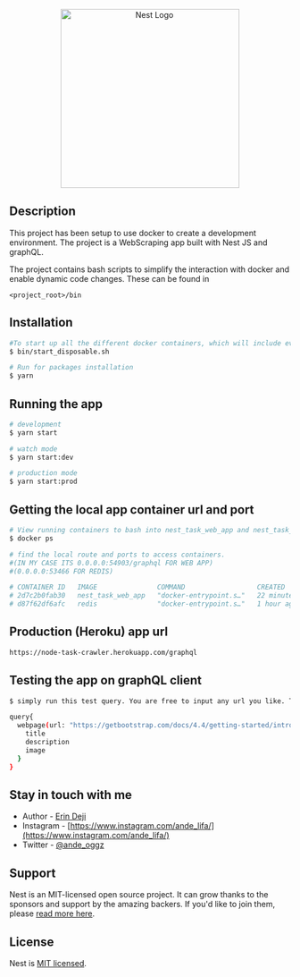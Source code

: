 <p align="center">
  <a href="http://nestjs.com/" target="blank"><img src="https://nestjs.com/img/logo_text.svg" width="320" alt="Nest Logo" /></a>
</p>

  <!--[![Backers on Open Collective](https://opencollective.com/nest/backers/badge.svg)](https://opencollective.com/nest#backer)
  [![Sponsors on Open Collective](https://opencollective.com/nest/sponsors/badge.svg)](https://opencollective.com/nest#sponsor)-->

## Description

This project has been setup to use docker to create a development environment. The project is a WebScraping app built with Nest JS and graphQL.

The project contains bash scripts to simplify the interaction with docker and enable dynamic code changes. These can be found in
```
<project_root>/bin
```
## Installation

```bash
#To start up all the different docker containers, which will include everything specified in the various docker compose files, run the following command in the project root:
$ bin/start_disposable.sh

# Run for packages installation
$ yarn
```

## Running the app

```bash
# development
$ yarn start

# watch mode
$ yarn start:dev

# production mode
$ yarn start:prod
```

## Getting the local app container url and port

```bash
# View running containers to bash into nest_task_web_app and nest_task_redis container
$ docker ps

# find the local route and ports to access containers. 
#(IN MY CASE ITS 0.0.0.0:54903/graphql FOR WEB APP)
#(0.0.0.0:53466 FOR REDIS)

# CONTAINER ID   IMAGE               COMMAND                  CREATED          STATUS          PORTS                                         NAMES
# 2d7c2b0fab30   nest_task_web_app   "docker-entrypoint.s…"   22 minutes ago   Up 22 minutes   8080/tcp, 8585/tcp, 0.0.0.0:54903->3000/tcp   angry_hypatia
# d87f62df6afc   redis               "docker-entrypoint.s…"   1 hour ago     Up 1 hour     0.0.0.0:53466->6379/tcp                       nest_task_redis
```

## Production (Heroku) app url

```bash
https://node-task-crawler.herokuapp.com/graphql
```

## Testing the app on graphQL client

```bash
$ simply run this test query. You are free to input any url you like. Thanks

query{
  webpage(url: "https://getbootstrap.com/docs/4.4/getting-started/introduction/"){
    title
    description
    image
  }
}

```

## Stay in touch with me
- Author - [Erin Deji](erin.deji@gmail.com)
- Instagram - [https://www.instagram.com/ande_lifa/](https://www.instagram.com/ande_lifa/)
- Twitter - [@ande_oggz](https://twitter.com/ande_oggz)

## Support

Nest is an MIT-licensed open source project. It can grow thanks to the sponsors and support by the amazing backers. If you'd like to join them, please [read more here](https://docs.nestjs.com/support).

## License

  Nest is [MIT licensed](LICENSE).

